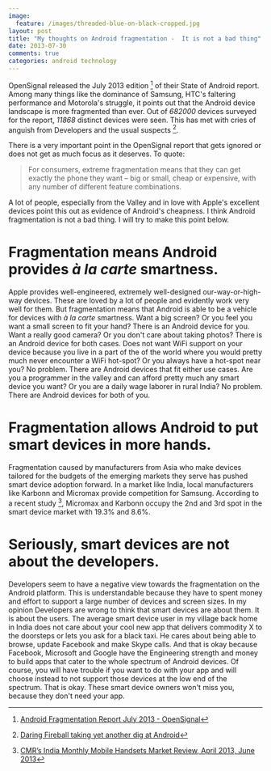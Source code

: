 ```yaml
---
image:
  feature: /images/threaded-blue-on-black-cropped.jpg
layout: post
title: "My thoughts on Android fragmentation -  It is not a bad thing"
date: 2013-07-30
comments: true
categories: android technology
---
```

OpenSignal released the July 2013 edition [^1] of their State of Android report. Among many things like the dominance of Samsung, HTC's faltering performance and Motorola's struggle, it points out that the Android device landscape is more fragmented than ever. Out of _682000_ devices surveyed for the report, _11868_ distinct devices were seen. This has met with cries of anguish from Developers and the usual suspects [^2].

There is a very important point in the OpenSignal report that gets ignored or does not get as much focus as it deserves. To quote:
>  For consumers, extreme fragmentation means that they can get exactly the phone they want – big or small, cheap or expensive, with any number of different feature combinations.

<!--more-->

A lot of people, especially from the Valley and in love with Apple's excellent devices point this out as evidence of Android's cheapness. I think Android fragmentation is not a bad thing. I will try to make this point below.

# Fragmentation means Android provides _à la carte_ smartness.
Apple provides well-engineered, extremely well-designed our-way-or-high-way devices. These are loved by a lot of people and evidently work very well for them. But fragmentation means  that Android is able to be a vehicle for devices with _à la carte_ smartness. Want a big screen? Or you feel you want a small screen to fit your hand? There is an Android device for you.
Want a really good camera? Or you don't care about taking photos? There is an Android device for both cases.
Does not want WiFi support on your device because you live in a part of the of the world where you would pretty much never encounter a WiFi hot-spot? Or you always have a hot-spot near you? No problem. There are Android devices that fit either use cases.
Are you a programmer in the valley and can afford pretty much any smart device you want? Or you are a daily wage laborer in rural India? No problem. There are Android devices for both of you.

# Fragmentation allows Android to put smart devices in more hands.
Fragmentation caused by manufacturers from Asia who make devices tailored for the budgets of the emerging markets they serve has pushed smart device adoption forward. In a market like India, local manufacturers like Karbonn and Micromax provide competition for Samsung. According to a recent study [^3],  Micromax and Karbonn occupy the 2nd and 3rd spot in the smart device market with 19.3% and 8.6%.

# Seriously, smart devices are not about the developers.
Developers seem to have a negative view towards the fragmentation on the Android platform. This is understandable because they have to spent money and effort to support a large number of devices and screen sizes. In my opinion Developers are wrong to think that smart devices are about them. It is about the users. The average smart device user in my village back home in India does not care about your cool new app that delivers commodity X to the doorsteps or lets you ask for a black taxi. He cares about being able to browse, update Facebook and make Skype calls. And that is okay because Facebook, Microsoft and Google have the Engineering strength and money to build apps that cater to the whole spectrum of Android devices. Of course, you will have trouble if you want to do with your app and will choose instead to not support those devices at the low end of the spectrum. That is okay. These smart device owners won't miss you, because they don't need your app.


[^1]: [Android Fragmentation Report July 2013 - OpenSignal](http://opensignal.com/reports/fragmentation-2013/)
[^2]: [Daring Fireball taking yet another dig at Android](http://daringfireball.net/linked/2013/07/30/bbc-android)
[^3]: [CMR’s India Monthly Mobile Handsets Market Review, April 2013, June 2013](http://cmrindia.com/more-than-73-5-million-mobile-handsets-shipped-in-india-during-january-april-2013-a-yoy-growth-of-11-1/)
